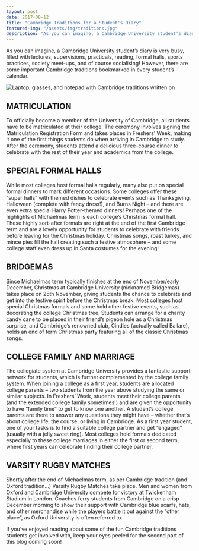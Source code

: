 ```yaml
---
layout: post
date: 2017-08-12
title: "Cambridge Traditions for a Student's Diary"
featured-img: "/assets/img/traditions.jpg"
description: "As you can imagine, a Cambridge University student’s diary is very busy, filled with lectures, supervisions, practicals, reading, formal halls, sports practices, society meet-ups, and of course socialising!"
---
```

As you can imagine, a Cambridge University student’s diary is very busy, filled with lectures, supervisions, practicals, reading, formal halls, sports practices, society meet-ups, and of course socialising! However, there are some important Cambridge traditions bookmarked in every student’s calendar.

![Laptop, glasses, and notepad with Cambridge traditions written on](/assets/img/traditions.jpg)

<h2>MATRICULATION</h2>
To officially become a member of the University of Cambridge, all students have to be matriculated at their college. The ceremony involves signing the Matriculation Registration Form and takes places in Freshers’ Week, making it one of the first things students do when arriving in Cambridge to study. After the ceremony, students attend a delicious three-course dinner to celebrate with the rest of their year and academics from the college.

<h2>SPECIAL FORMAL HALLS</h2>
While most colleges host formal halls regularly, many also put on special formal dinners to mark different occasions. Some colleges offer these “super halls” with themed dishes to celebrate events such as Thanksgiving, Halloween (complete with fancy dress!), and Burns Night – and there are even extra special Harry Potter-themed dinners! Perhaps one of the highlights of Michaelmas term is each college’s Christmas formal hall. These highly sort-after formals are right at the end of the first Cambridge term and are a lovely opportunity for students to celebrate with friends before leaving for the Christmas holiday. Christmas songs, roast turkey, and mince pies fill the hall creating such a festive atmosphere – and some college staff even dress up in Santa costumes for the evening!

<h2>BRIDGEMAS</h2>
Since Michaelmas term typically finishes at the end of November/early December, Christmas at Cambridge University (nicknamed Bridgemas) takes place on 25th November, giving students the chance to celebrate and get into the festive spirit before the Christmas break. Most colleges host special Christmas formals and some hold other festive events, such as decorating the college Christmas tree. Students can arrange for a charity candy cane to be placed in their friend’s pigeon hole as a Christmas surprise, and Cambridge’s renowned club, Cindies (actually called Ballare), holds an end of term Christmas party featuring all of the classic Christmas songs.

<h2>COLLEGE FAMILY AND MARRIAGE</h2>
The collegiate system at Cambridge University provides a fantastic support network for students, which is further complemented by the college family system. When joining a college as a first year, students are allocated college parents – two students from the year above studying the same or similar subjects. In Freshers’ Week, students meet their college parents (and the extended college family sometimes!) and are given the opportunity to have “family time” to get to know one another. A student’s college parents are there to answer any questions they might have – whether that’s about college life, the course, or living in Cambridge. As a first year student, one of your tasks is to find a suitable college partner and get “engaged” (usually with a jelly sweet ring). Most colleges hold formals dedicated especially to these college marriages in either the first or second term, where first years can celebrate finding their college partner.

<h2>VARSITY RUGBY MATCHES</h2>
Shortly after the end of Michaelmas term, as per Cambridge tradition (and Oxford tradition…) Varsity Rugby Matches take place. Men and women from Oxford and Cambridge University compete for victory at Twickenham Stadium in London. Coaches ferry students from Cambridge on a crisp December morning to show their support with Cambridge blue scarfs, hats, and other merchandise while the players battle it out against the “other place”, as Oxford University is often referred to.

If you’ve enjoyed reading about some of the fun Cambridge traditions students get involved with, keep your eyes peeled for the second part of this blog coming soon!
